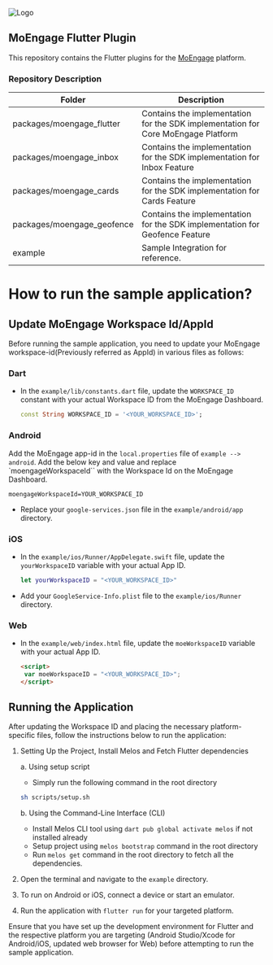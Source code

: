 ![Logo](/.github/logo.png)

## MoEngage Flutter Plugin

This repository contains the Flutter plugins for the [MoEngage](https://www.moengage.com) platform.

### Repository Description

| Folder                      | Description                                                                       |
|-----------------------------|-----------------------------------------------------------------------------------|
| packages/moengage_flutter   | Contains the implementation for the SDK implementation for Core MoEngage Platform |
| packages/moengage_inbox     | Contains the implementation for the SDK implementation for Inbox Feature          |
| packages/moengage_cards     | Contains the implementation for the SDK implementation for Cards Feature          |
| packages/moengage_geofence  | Contains the implementation for the SDK implementation for Geofence Feature       |
| example                     | Sample Integration for reference.                                                 |

# How to run the sample application?

## Update MoEngage Workspace Id/AppId

Before running the sample application, you need to update your MoEngage workspace-id(Previously referred as AppId)  in various files as follows:

### Dart

- In the `example/lib/constants.dart` file, update the `WORKSPACE_ID` constant with your actual Workspace ID from the MoEngage Dashboard.

    ```dart
    const String WORKSPACE_ID = '<YOUR_WORKSPACE_ID>';
    ```

### Android
Add the MoEngage app-id in the `local.properties` file of `example --> android`. Add the below key and value and replace `moengageWorkspaceId`` with the Workspace Id on the MoEngage Dashboard.
```
moengageWorkspaceId=YOUR_WORKSPACE_ID
```
- Replace your `google-services.json` file in the `example/android/app` directory.

### iOS

- In the `example/ios/Runner/AppDelegate.swift` file, update the `yourWorkspaceID` variable with your actual App ID.

    ```swift
    let yourWorkspaceID = "<YOUR_WORKSPACE_ID>"
    ```

- Add your `GoogleService-Info.plist` file to the `example/ios/Runner` directory.

### Web

- In the `example/web/index.html` file, update the `moeWorkspaceID` variable with your actual App ID.

    ```html
    <script>
     var moeWorkspaceID = "<YOUR_WORKSPACE_ID>";
    </script>
    ```

## Running the Application

After updating the Workspace ID and placing the necessary platform-specific files, follow the instructions below to run the application:

1. Setting Up the Project, Install Melos and Fetch Flutter dependencies

   a. Using setup script
      - Simply run the following command in the root directory
      ```sh
      sh scripts/setup.sh
      ```
   b. Using the Command-Line Interface (CLI)
      - Install Melos CLI tool using `dart pub global activate melos` if not installed already
      - Setup project using `melos bootstrap` command in the root directory
      - Run `melos get` command in the root directory to fetch all the dependencies.
2. Open the terminal and navigate to the `example` directory.
3. To run on Android or iOS, connect a device or start an emulator.
4. Run the application with `flutter run` for your targeted platform.

Ensure that you have set up the development environment for Flutter and the respective platform you are targeting (Android Studio/Xcode for Android/iOS, updated web browser for Web) before attempting to run the sample application.